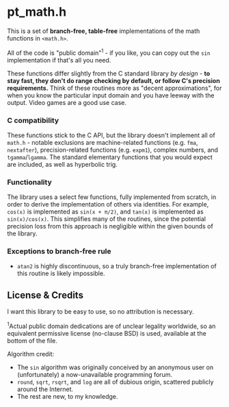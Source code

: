 # pt_math.h
This is a set of **branch-free, table-free** implementations of the math functions in `<math.h>`.

All of the code is "public domain"<sup>1</sup> - if you like, you can copy out the `sin` implementation if that's all you need.

These functions differ slightly from the C standard library *by design* - **to stay fast, they don't do range checking by default, or follow C's precision requirements.** Think of these routines more as "decent approximations", for when you know the particular input domain and you have leeway with the output. Video games are a good use case.

### C compatibility
These functions stick to the C API, but the library doesn't implement all of `math.h` - notable exclusions are machine-related functions (e.g. `fma`, `nextafter`), precision-related functions (e.g. `expm1`), complex numbers, and `tgamma`/`lgamma`. The standard elementary functions that you would expect are included, as well as hyperbolic trig.

### Functionality
The library uses a select few functions, fully implemented from scratch, in order to derive the implementation of others via identities. For example, `cos(x)` is implemented as `sin(x + π/2)`, and `tan(x)` is implemented as `sin(x)/cos(x)`. This simplifies many of the routines, since the potential precision loss from this approach is negligible within the given bounds of the library.

### Exceptions to branch-free rule
- `atan2` is highly discontinuous, so a truly branch-free implementation of this routine is likely impossible.

## License & Credits
I want this library to be easy to use, so no attribution is necessary.

<sup>1</sup>Actual public domain dedications are of unclear legality worldwide, so an equivalent permissive license (no-clause BSD) is used, available at the bottom of the file.

Algorithm credit:
- The `sin` algorithm was originally conceived by an anonymous user on (unfortunately) a now-unavailable programming forum.
- `round`, `sqrt`, `rsqrt`, and `log` are all of dubious origin, scattered publicly around the Internet.
- The rest are new, to my knowledge.
